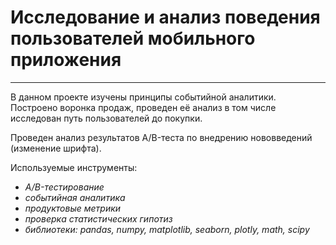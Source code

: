 # Исследование и анализ поведения пользователей мобильного приложения
***
В данном проекте изучены принципы событийной аналитики. Построено воронка продаж, проведен её анализ в том числе исследован путь пользователей до покупки. 

Проведен анализ результатов A/B-теста по внедрению нововведений (изменение шрифта). 

Используемые инструменты:
- *A/B-тестирование*
- *событийная аналитика*
- *продуктовые метрики*
- *проверка статистических гипотиз*
- *библиотеки: pandas, numpy, matplotlib, seaborn, plotly, math, scipy*
